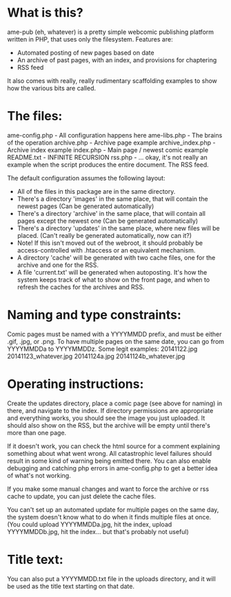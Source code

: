 What is this?
=============

ame-pub (eh, whatever) is a pretty simple webcomic publishing platform written in PHP, that uses only the filesystem.
Features are:
 - Automated posting of new pages based on date
 - An archive of past pages, with an index, and provisions for chaptering
 - RSS feed

It also comes with really, really rudimentary scaffolding examples to show how the various bits are called.

The files:
==========

ame-config.php		- All configuration happens here
ame-libs.php		- The brains of the operation
archive.php		- Archive page example
archive_index.php	- Archive index example
index.php		- Main page / newest comic example
README.txt		- INFINITE RECURSION
rss.php			- ... okay, it's not really an example when the script produces the entire document. The RSS feed.

The default configuration assumes the following layout:
 - All of the files in this package are in the same directory.
 - There's a directory 'images' in the same place, that will contain the newest pages (Can be generated automatically)
 - There's a directory 'archive' in the same place, that will contain all pages except the newest one (Can be generated automatically)
 - There's a directory 'updates' in the same place, where new files will be placed. (Can't really be generated automatically, now can it?)
  - Note! If this isn't moved out of the webroot, it should probably be access-controlled with .htaccess or an equivalent mechanism.
 - A directory 'cache' will be generated with two cache files, one for the archive and one for the RSS.
 - A file 'current.txt' will be generated when autoposting. It's how the system keeps track of what to show on the front page, and
   when to refresh the caches for the archives and RSS.
 
Naming and type constraints:
============================

Comic pages must be named with a YYYYMMDD prefix, and must be either .gif, .jpg, or .png. To have multiple pages on the same date,
you can go from YYYYMMDDa to YYYYMMDDz.
Some legit examples:
 20141122.jpg
 20141123_whatever.jpg
 20141124a.jpg
 20141124b_whatever.jpg

Operating instructions:
=======================

Create the updates directory, place a comic page (see above for naming) in there, and navigate to the index.
If directory permissions are appropriate and everything works, you should see the image you just uploaded.
It should also show on the RSS, but the archive will be empty until there's more than one page.

If it doesn't work, you can check the html source for a comment explaining something about what went wrong.
All catastrophic level failures should result in some kind of warning being emitted there. You can also enable debugging and
catching php errors in ame-config.php to get a better idea of what's not working.

If you make some manual changes and want to force the archive or rss cache to update, you can just delete the cache files.

You can't set up an automated update for multiple pages on the same day, the system doesn't know what to do when it finds multiple files
at once. (You could upload YYYYMMDDa.jpg, hit the index, upload YYYYMMDDb.jpg, hit the index... but that's probably not useful)

Title text:
===========

You can also put a YYYYMMDD.txt file in the uploads directory, and it will be used as the title text starting on that date.